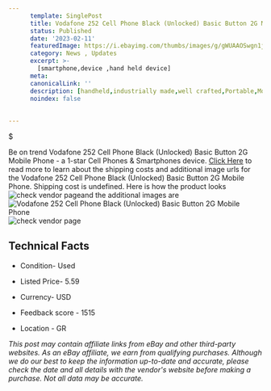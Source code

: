 ```yaml
---
      template: SinglePost
      title: Vodafone 252 Cell Phone Black (Unlocked) Basic Button 2G Mobile Phone
      status: Published
      date: '2023-02-11'
      featuredImage: https://i.ebayimg.com/thumbs/images/g/gWUAAOSwgn1jCyBf/s-l225.jpg
      category: News , Updates
      excerpt: >-
        [smartphone,device ,hand held device]
      meta:
      canonicalLink: ''
      description: [handheld,industrially made,well crafted,Portable,Mobile,Compact,Convenient,Lightweight,Maneuverable,Man-portable,Miniature,Carriable,Hand-held,Light,Holdable,Transportable,Mobile device,Pocket-sized,On-the-go,Wireless,Cordless,Compact size,Convenient size, smartphone,device ,hand held device]
      noindex: false
      
        
---
```

$

Be on trend Vodafone 252 Cell Phone Black (Unlocked) Basic Button 2G Mobile Phone - a 1-star Cell Phones & Smartphones device. [Click Here](https://www.ebay.com/itm/225294504544?hash=item3474995260%3Ag%3AgWUAAOSwgn1jCyBf&mkevt=1&mkcid=1&mkrid=711-53200-19255-0&campid=%253CePNCampaignId%253E&customid=%253CreferenceId%253E&toolid=10049) to read more to learn about the shipping costs and additional image urls for the Vodafone 252 Cell Phone Black (Unlocked) Basic Button 2G Mobile Phone. Shipping cost is undefined. Here is how the product looks ![check vendor page](https://i.ebayimg.com/thumbs/images/g/gWUAAOSwgn1jCyBf/s-l225.jpg)and the additional images are![Vodafone 252 Cell Phone Black (Unlocked) Basic Button 2G Mobile Phone](https://i.ebayimg.com/images/g/gWUAAOSwgn1jCyBf/s-l1600.jpg)![check vendor page](https://origin-galleryplus.ebayimg.com/ws/web/225294504544_2_0_1/225x225.jpg,https://origin-galleryplus.ebayimg.com/ws/web/225294504544_3_0_1/225x225.jpg,https://origin-galleryplus.ebayimg.com/ws/web/225294504544_4_0_1/225x225.jpg,https://origin-galleryplus.ebayimg.com/ws/web/225294504544_5_0_1/225x225.jpg,https://origin-galleryplus.ebayimg.com/ws/web/225294504544_6_0_1/225x225.jpg,https://origin-galleryplus.ebayimg.com/ws/web/225294504544_7_0_1/225x225.jpg,https://origin-galleryplus.ebayimg.com/ws/web/225294504544_8_0_1/225x225.jpg,https://origin-galleryplus.ebayimg.com/ws/web/225294504544_9_0_1/225x225.jpg,https://origin-galleryplus.ebayimg.com/ws/web/225294504544_10_0_1/225x225.jpg,https://origin-galleryplus.ebayimg.com/ws/web/225294504544_11_0_1/225x225.jpg)



 ## Technical Facts 



     
      

 - Condition- Used 


      

 - Listed Price- 5.59 


      

 - Currency- USD 


      

 - Feedback score - 1515 


      

 - Location - GR 


      
      

 *_This post may contain affiliate links from eBay and other third-party websites. As an eBay affiliate, we earn from qualifying purchases. Although we do our best to keep the information up-to-date and accurate, please check the date and all details with the vendor's website before making a purchase. Not all data may be accurate._*






